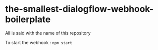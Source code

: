 # the-smallest-dialogflow-webhook-boilerplate
All is said with the name of this repository

To start the webhook :
`npm start`
